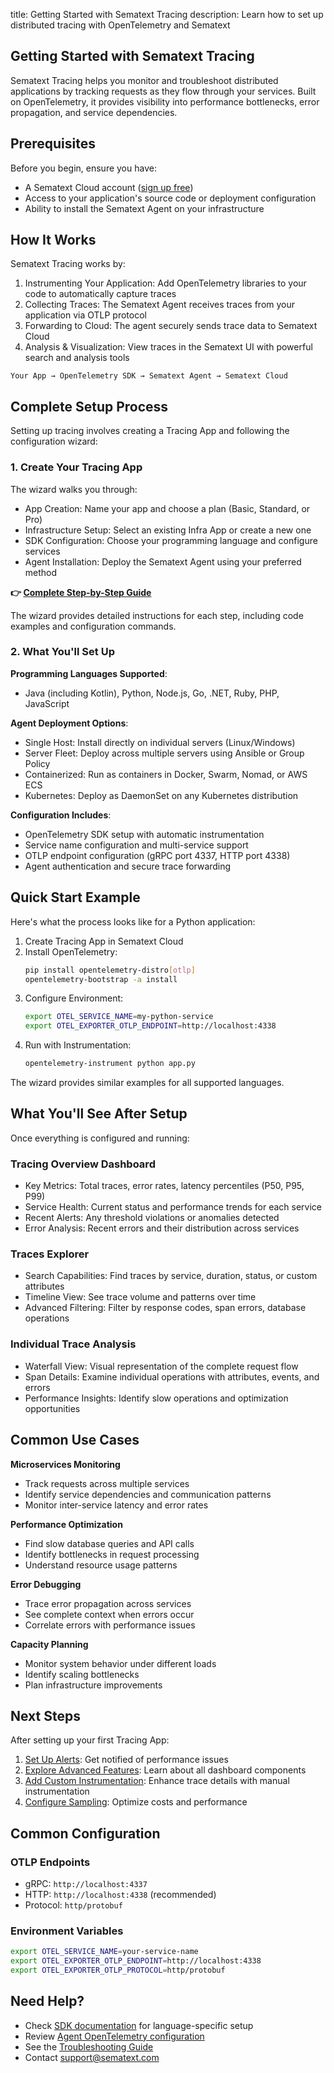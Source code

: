 title: Getting Started with Sematext Tracing
description: Learn how to set up distributed tracing with OpenTelemetry and Sematext

## Getting Started with Sematext Tracing

Sematext Tracing helps you monitor and troubleshoot distributed applications by tracking requests as they flow through your services. Built on OpenTelemetry, it provides visibility into performance bottlenecks, error propagation, and service dependencies.

## Prerequisites

Before you begin, ensure you have:

- A Sematext Cloud account ([sign up free](https://apps.sematext.com/ui/registration))
- Access to your application's source code or deployment configuration
- Ability to install the Sematext Agent on your infrastructure

## How It Works

Sematext Tracing works by:

1. Instrumenting Your Application: Add OpenTelemetry libraries to your code to automatically capture traces
2. Collecting Traces: The Sematext Agent receives traces from your application via OTLP protocol
3. Forwarding to Cloud: The agent securely sends trace data to Sematext Cloud
4. Analysis & Visualization: View traces in the Sematext UI with powerful search and analysis tools

```
Your App → OpenTelemetry SDK → Sematext Agent → Sematext Cloud
```

## Complete Setup Process

Setting up tracing involves creating a Tracing App and following the configuration wizard:

### 1. Create Your Tracing App
The wizard walks you through:

- App Creation: Name your app and choose a plan (Basic, Standard, or Pro)
- Infrastructure Setup: Select an existing Infra App or create a new one
- SDK Configuration: Choose your programming language and configure services
- Agent Installation: Deploy the Sematext Agent using your preferred method

**👉 [Complete Step-by-Step Guide](/docs/tracing/create-tracing-app/)**

The wizard provides detailed instructions for each step, including code examples and configuration commands.

### 2. What You'll Set Up

**Programming Languages Supported**:

- Java (including Kotlin), Python, Node.js, Go, .NET, Ruby, PHP, JavaScript

**Agent Deployment Options**:

- Single Host: Install directly on individual servers (Linux/Windows)
- Server Fleet: Deploy across multiple servers using Ansible or Group Policy  
- Containerized: Run as containers in Docker, Swarm, Nomad, or AWS ECS
- Kubernetes: Deploy as DaemonSet on any Kubernetes distribution

**Configuration Includes**:

- OpenTelemetry SDK setup with automatic instrumentation
- Service name configuration and multi-service support
- OTLP endpoint configuration (gRPC port 4337, HTTP port 4338)
- Agent authentication and secure trace forwarding

## Quick Start Example

Here's what the process looks like for a Python application:

1. Create Tracing App in Sematext Cloud
2. Install OpenTelemetry:
   ```bash
   pip install opentelemetry-distro[otlp]
   opentelemetry-bootstrap -a install
   ```
3. Configure Environment:
   ```bash
   export OTEL_SERVICE_NAME=my-python-service
   export OTEL_EXPORTER_OTLP_ENDPOINT=http://localhost:4338
   ```
4. Run with Instrumentation:
   ```bash
   opentelemetry-instrument python app.py
   ```

The wizard provides similar examples for all supported languages.

## What You'll See After Setup

Once everything is configured and running:

### Tracing Overview Dashboard
- Key Metrics: Total traces, error rates, latency percentiles (P50, P95, P99)
- Service Health: Current status and performance trends for each service
- Recent Alerts: Any threshold violations or anomalies detected
- Error Analysis: Recent errors and their distribution across services

### Traces Explorer
- Search Capabilities: Find traces by service, duration, status, or custom attributes
- Timeline View: See trace volume and patterns over time
- Advanced Filtering: Filter by response codes, span errors, database operations

### Individual Trace Analysis
- Waterfall View: Visual representation of the complete request flow
- Span Details: Examine individual operations with attributes, events, and errors
- Performance Insights: Identify slow operations and optimization opportunities

## Common Use Cases

**Microservices Monitoring**
- Track requests across multiple services
- Identify service dependencies and communication patterns
- Monitor inter-service latency and error rates

**Performance Optimization**
- Find slow database queries and API calls
- Identify bottlenecks in request processing
- Understand resource usage patterns

**Error Debugging**
- Trace error propagation across services
- See complete context when errors occur
- Correlate errors with performance issues

**Capacity Planning**
- Monitor system behavior under different loads
- Identify scaling bottlenecks
- Plan infrastructure improvements

## Next Steps

After setting up your first Tracing App:

1. [Set Up Alerts](/docs/tracing/alerts/creating-alerts/): Get notified of performance issues
2. [Explore Advanced Features](/docs/tracing/reports/overview/): Learn about all dashboard components
3. [Add Custom Instrumentation](/docs/tracing/sdks/): Enhance trace details with manual instrumentation
4. [Configure Sampling](/docs/tracing/sampling/): Optimize costs and performance

## Common Configuration

### OTLP Endpoints
- gRPC: `http://localhost:4337`
- HTTP: `http://localhost:4338` (recommended)
- Protocol: `http/protobuf`

### Environment Variables
```bash
export OTEL_SERVICE_NAME=your-service-name
export OTEL_EXPORTER_OTLP_ENDPOINT=http://localhost:4338
export OTEL_EXPORTER_OTLP_PROTOCOL=http/protobuf
```

## Need Help?

- Check [SDK documentation](/docs/tracing/sdks/) for language-specific setup
- Review [Agent OpenTelemetry configuration](/docs/agents/sematext-agent/opentelemetry/)
- See the [Troubleshooting Guide](/docs/tracing/troubleshooting/)
- Contact [support@sematext.com](mailto:support@sematext.com)